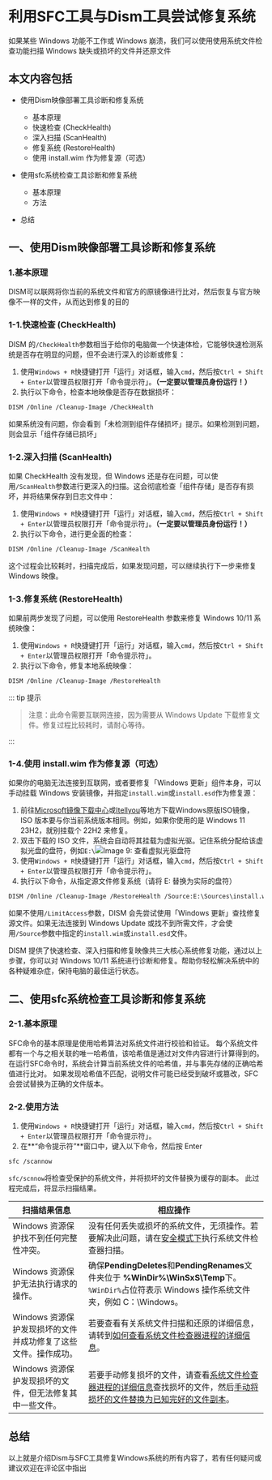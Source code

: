 # 利用SFC工具与Dism工具尝试修复系统


如果某些 Windows 功能不工作或 Windows 崩溃，我们可以使用使用系统文件检查功能扫描 Windows 缺失或损坏的文件并还原文件

本文内容包括
------

*   使用Dism映像部署工具诊断和修复系统 
    *   基本原理
    *   快速检查 (CheckHealth)
    *   深入扫描 (ScanHealth)
    *   修复系统 (RestoreHealth)
    *   使用 install.wim 作为修复源（可选）

*   使用sfc系统检查工具诊断和修复系统 
    *   基本原理
    *   方法

*   总结

一、使用Dism映像部署工具诊断和修复系统
-------------------

### 1.基本原理

DISM可以联网将你当前的系统文件和官方的原镜像进行比对，然后恢复与官方映像不一样的文件，从而达到修复的目的

### 1-1.快速检查 (CheckHealth)

DISM 的`/CheckHealth`参数相当于给你的电脑做一个快速体检，它能够快速检测系统是否存在明显的问题，但不会进行深入的诊断或修复：
1.   使用`Windows + R`快捷键打开「运行」对话框，输入`cmd`，然后按`Ctrl + Shift + Enter`以管理员权限打开「命令提示符」。**（一定要以管理员身份运行！）**
2.   执行以下命令，检查本地映像是否存在数据损坏：

```bash
DISM /Online /Cleanup-Image /CheckHealth
```
如果系统没有问题，你会看到「未检测到组件存储损坏」提示。如果检测到问题，则会显示「组件存储已损坏」

### 1-2.深入扫描 (ScanHealth)

如果 CheckHealth 没有发现，但 Windows 还是存在问题，可以使用`/ScanHealth`参数进行更深入的扫描。这会彻底检查「组件存储」是否存有损坏，并将结果保存到日志文件中：

1.   使用`Windows + R`快捷键打开「运行」对话框，输入`cmd`，然后按`Ctrl + Shift + Enter`以管理员权限打开「命令提示符」。**（一定要以管理员身份运行！）**
2.   执行以下命令，进行更全面的检查：
```bash
DISM /Online /Cleanup-Image /ScanHealth
```
这个过程会比较耗时，扫描完成后，如果发现问题，可以继续执行下一步来修复 Windows 映像。

### 1-3.修复系统 (RestoreHealth)

如果前两步发现了问题，可以使用 RestoreHealth 参数来修复 Windows 10/11 系统映像：

1.   使用`Windows + R`快捷键打开「运行」对话框，输入`cmd`，然后按`Ctrl + Shift + Enter`以管理员权限打开「命令提示符」。
2.   执行以下命令，修复本地系统映像：
```bash
DISM /Online /Cleanup-Image /RestoreHealth
```
::: tip 提示

> 注意：此命令需要互联网连接，因为需要从 Windows Update 下载修复文件。修复过程比较耗时，请耐心等待。

:::

### 1-4.使用 install.wim 作为修复源（可选）

如果你的电脑无法连接到互联网，或者要修复「Windows 更新」组件本身，可以手动挂载 Windows 安装镜像，并指定`install.wim`或`install.esd`作为修复源：

1.   前往[Microsoft镜像下载中心](https://www.microsoft.com/zh-cn/software-download/)或[Itellyou](http://next.itellyou.cn/)等地方下载Windows原版ISO镜像，ISO 版本要与你当前系统版本相同。例如，如果你使用的是 Windows 11 23H2，就别挂载个 22H2 来修复。
2.   双击下载的 ISO 文件，系统会自动将其挂载为虚拟光驱。记住系统分配给该虚拟光盘的盘符，例如`E:\`![Image 9: 查看虚拟光驱盘符](https://wyyzxzyg.cn/wp-content/uploads/2025/02/1738628399-IMG_3558.jpeg)
3.   使用`Windows + R`快捷键打开「运行」对话框，输入`cmd`，然后按`Ctrl + Shift + Enter`以管理员权限打开「命令提示符」。
4.   执行以下命令，从指定源文件修复系统（请将 E: 替换为实际的盘符）
```bash
DISM /Online /Cleanup-Image /RestoreHealth /Source:E:\Sources\install.wim /LimitAccess
```
如果不使用`/LimitAccess`参数，DISM 会先尝试使用「Windows 更新」查找修复源文件。如果无法连接到 Windows Update 或找不到所需文件，才会使用`/Source`参数中指定的`install.wim`或`install.esd`文件。

DISM 提供了快速检查、深入扫描和修复映像共三大核心系统修复功能，通过以上步骤，你可以对 Windows 10/11 系统进行诊断和修复。帮助你轻松解决系统中的各种疑难杂症，保持电脑的最佳运行状态。

二、使用sfc系统检查工具诊断和修复系统
--------------------

### 2-1.基本原理

SFC命令的基本原理是使用哈希算法对系统文件进行校验和验证。 每个系统文件都有一个与之相关联的唯一哈希值，该哈希值是通过对文件内容进行计算得到的。 在运行SFC命令时，系统会计算当前系统文件的哈希值，并与事先存储的正确哈希值进行比对。 如果发现哈希值不匹配，说明文件可能已经受到破坏或篡改，SFC会尝试替换为正确的文件版本。

### 2-2.使用方法

1.   使用`Windows + R`快捷键打开「运行」对话框，输入`cmd`，然后按`Ctrl + Shift + Enter`以管理员权限打开「命令提示符」。
2.   在**“命令提示符”**窗口中，键入以下命令，然后按 Enter
```bash
sfc /scannow
```
 `sfc/scnnow`将检查受保护的系统文件，并将损坏的文件替换为缓存的副本。 此过程完成后，将显示扫描结果。

| 扫描结果信息 | 相应操作 |
| ----- | ----- |
| Windows 资源保护找不到任何完整性冲突。 | 没有任何丢失或损坏的系统文件，无须操作。若要解决此问题，请在[安全模式下](https://support.microsoft.com/windows/windows-startup-settings-1af6ec8c-4d4a-4b23-adb7-e76eef0b847f)执行系统文件检查器扫描。 |
| Windows 资源保护无法执行请求的操作。 | 确保**PendingDeletes**和**PendingRenames**文件夹位于 **%WinDir%\WinSxS\Temp**下。`%WinDir%`占位符表示 Windows 操作系统文件夹，例如 C：\Windows。 |
| Windows 资源保护发现损坏的文件并成功修复了这些文件。操作成功。 | 若要查看有关系统文件扫描和还原的详细信息，请转到[如何查看系统文件检查器进程的详细信息](https://support.microsoft.com/zh-cn/topic/%E4%BD%BF%E7%94%A8%E7%B3%BB%E7%BB%9F%E6%96%87%E4%BB%B6%E6%A3%80%E6%9F%A5%E5%99%A8%E5%B7%A5%E5%85%B7%E4%BF%AE%E5%A4%8D%E4%B8%A2%E5%A4%B1%E6%88%96%E6%8D%9F%E5%9D%8F%E7%9A%84%E7%B3%BB%E7%BB%9F%E6%96%87%E4%BB%B6-79aa86cb-ca52-166a-92a3-966e85d4094e#bkmk_cbs_log)。 |
| Windows 资源保护发现损坏的文件，但无法修复其中一些文件。 | 若要手动修复损坏的文件，请查看[系统文件检查器进程的详细信息](https://support.microsoft.com/zh-cn/topic/%E4%BD%BF%E7%94%A8%E7%B3%BB%E7%BB%9F%E6%96%87%E4%BB%B6%E6%A3%80%E6%9F%A5%E5%99%A8%E5%B7%A5%E5%85%B7%E4%BF%AE%E5%A4%8D%E4%B8%A2%E5%A4%B1%E6%88%96%E6%8D%9F%E5%9D%8F%E7%9A%84%E7%B3%BB%E7%BB%9F%E6%96%87%E4%BB%B6-79aa86cb-ca52-166a-92a3-966e85d4094e#bkmk_cbs_log)查找损坏的文件，然后[手动将损坏的文件替换为已知完好的文件副本](https://support.microsoft.com/zh-cn/topic/%E4%BD%BF%E7%94%A8%E7%B3%BB%E7%BB%9F%E6%96%87%E4%BB%B6%E6%A3%80%E6%9F%A5%E5%99%A8%E5%B7%A5%E5%85%B7%E4%BF%AE%E5%A4%8D%E4%B8%A2%E5%A4%B1%E6%88%96%E6%8D%9F%E5%9D%8F%E7%9A%84%E7%B3%BB%E7%BB%9F%E6%96%87%E4%BB%B6-79aa86cb-ca52-166a-92a3-966e85d4094e#bkmk_cbs_log)。


总结
----

以上就是介绍Dism与SFC工具修复Windows系统的所有内容了，若有任何疑问或建议欢迎在评论区中指出



